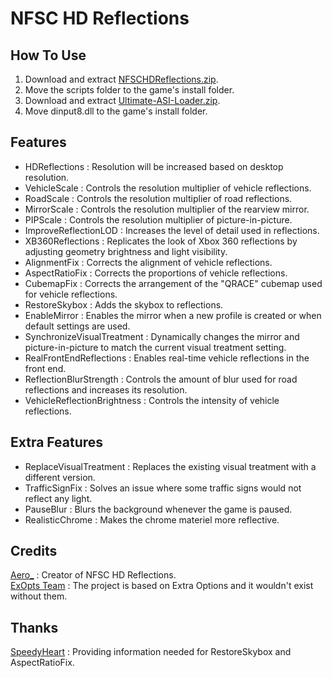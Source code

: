 # NFSC HD Reflections

## How To Use  
1. Download and extract [NFSCHDReflections.zip](https://github.com/AeroWidescreen/NFSCHDReflections/releases).  
2. Move the scripts folder to the game's install folder.  
3. Download and extract [Ultimate-ASI-Loader.zip](https://github.com/ThirteenAG/Ultimate-ASI-Loader/releases).  
4. Move dinput8.dll to the game's install folder.  

## Features
- HDReflections : Resolution will be increased based on desktop resolution.  
- VehicleScale : Controls the resolution multiplier of vehicle reflections.  
- RoadScale : Controls the resolution multiplier of road reflections.  
- MirrorScale : Controls the resolution multiplier of the rearview mirror.  
- PIPScale : Controls the resolution multiplier of picture-in-picture.  
- ImproveReflectionLOD : Increases the level of detail used in reflections.  
- XB360Reflections : Replicates the look of Xbox 360 reflections by adjusting geometry brightness and light visibility.  
- AlignmentFix : Corrects the alignment of vehicle reflections.  
- AspectRatioFix : Corrects the proportions of vehicle reflections.  
- CubemapFix : Corrects the arrangement of the "QRACE" cubemap used for vehicle reflections.  
- RestoreSkybox : Adds the skybox to reflections.  
- EnableMirror : Enables the mirror when a new profile is created or when default settings are used.
- SynchronizeVisualTreatment : Dynamically changes the mirror and picture-in-picture to match the current visual treatment setting.  
- RealFrontEndReflections : Enables real-time vehicle reflections in the front end.  
- ReflectionBlurStrength : Controls the amount of blur used for road reflections and increases its resolution. 
- VehicleReflectionBrightness : Controls the intensity of vehicle reflections.   

## Extra Features
- ReplaceVisualTreatment : Replaces the existing visual treatment with a different version.  
- TrafficSignFix : Solves an issue where some traffic signs would not reflect any light.  
- PauseBlur : Blurs the background whenever the game is paused.  
- RealisticChrome : Makes the chrome materiel more reflective.  

## Credits
[Aero_](https://github.com/AeroWidescreen) : Creator of NFSC HD Reflections.  
[ExOpts Team](https://github.com/ExOptsTeam/) : The project is based on Extra Options and it wouldn't exist without them.

## Thanks
[SpeedyHeart](https://www.youtube.com/channel/UCqjZlgUZLRYT16jGaPHlkeA) : Providing information needed for RestoreSkybox and AspectRatioFix.
